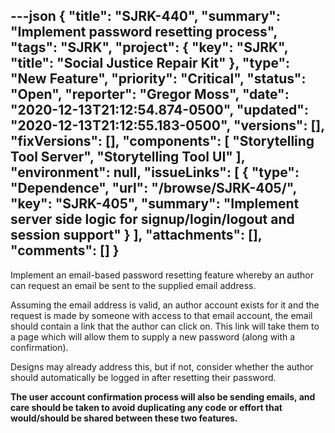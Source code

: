 ---json
{
  "title": "SJRK-440",
  "summary": "Implement password resetting process",
  "tags": "SJRK",
  "project": {
    "key": "SJRK",
    "title": "Social Justice Repair Kit"
  },
  "type": "New Feature",
  "priority": "Critical",
  "status": "Open",
  "reporter": "Gregor Moss",
  "date": "2020-12-13T21:12:54.874-0500",
  "updated": "2020-12-13T21:12:55.183-0500",
  "versions": [],
  "fixVersions": [],
  "components": [
    "Storytelling Tool Server",
    "Storytelling Tool UI"
  ],
  "environment": null,
  "issueLinks": [
    {
      "type": "Dependence",
      "url": "/browse/SJRK-405/",
      "key": "SJRK-405",
      "summary": "Implement server side logic for signup/login/logout and session support"
    }
  ],
  "attachments": [],
  "comments": []
}
---
Implement an email-based password resetting feature whereby an author can request an email be sent to the supplied email address.

Assuming the email address is valid, an author account exists for it and the request is made by someone with access to that email account, the email should contain a link that the author can click on. This link will take them to a page which will allow them to supply a new password (along with a confirmation).

Designs may already address this, but if not, consider whether the author should automatically be logged in after resetting their password.

**The user account confirmation process will also be sending emails, and care should be taken to avoid duplicating any code or effort that would/should be shared between these two features.**

        